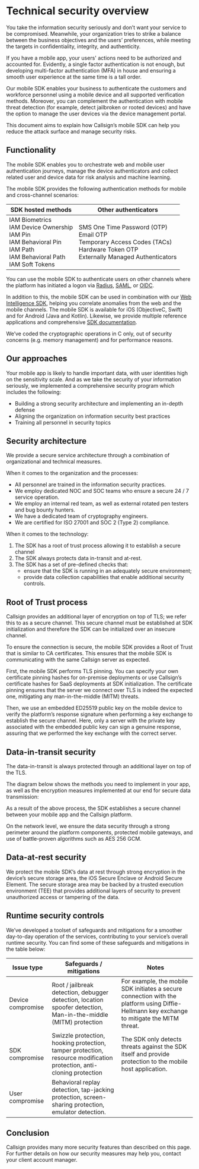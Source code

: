 # Technical security overview

You take the information security seriously and don’t want your service to be compromised. Meanwhile, your organization tries to strike a balance between the business objectives and the users’ preferences, while meeting the targets in confidentiality, integrity, and authenticity.

If you have a mobile app, your users' actions need to be authorized and accounted for. Evidently, a single factor authentication is not enough, but developing multi-factor authentication (MFA) in house and ensuring a smooth user experience at the same time is a tall order.

Our mobile SDK enables your business to authenticate the customers and workforce personnel using a mobile device and all supported verification methods. Moreover, you can complement the authentication with mobile threat detection (for example, detect jailbroken or rooted devices) and have the option to manage the user devices via the device management
portal. 

This document aims to explain how Callsign’s mobile SDK can help you reduce the attack surface and manage security risks. 

## Functionality  

The mobile SDK enables you to orchestrate web and mobile user authentication journeys, manage the device authenticators and collect related user and device data for risk analysis and machine learning.

The mobile SDK provides the following authentication methods for mobile and cross-channel scenarios:

SDK hosted methods | Other authenticators 
---|---  
IAM Biometrics <br> IAM Device Ownership <br> IAM Pin <br> IAM Behavioral Pin <br> IAM Path <br> IAM Behavioral Path <br> IAM Soft Tokens | SMS One Time Password (OTP) <br> Email OTP <br> Temporary Access Codes (TACs) <br> Hardware Token OTP <br> Externally Managed Authenticators

You can use the mobile SDK to authenticate users on other channels where the platform has initiated a logon via [Radius](), [SAML](), or [OIDC]().  

In addition to this, the mobile SDK can be used in combination with our [Web Intelligence SDK](), helping you correlate anomalies from the web and the mobile channels. The mobile SDK is available for iOS (ObjectiveC, Swift) and for Android (Java and Kotlin). Likewise, we provide multiple reference applications and comprehensive [SDK documentation]().

We’ve coded the cryptographic operations in C only, out of security concerns (e.g. memory management) and for performance reasons. 

## Our approaches

Your mobile app is likely to handle important data, with user identities high on the sensitivity scale. And as we take the security of your information seriously, we implemented a comprehensive security program which includes the following:

* Building a strong security architecture and implementing an in-depth defense
* Aligning the organization on information security best practices
* Training all personnel in security topics

## Security architecture 

We provide a secure service architecture through a combination of organizational and technical measures. 

When it comes to the organization and the processes:  

* All personnel are trained in the information security practices.
* We employ dedicated NOC and SOC teams who ensure a secure 24 / 7 service operation.
* We employ an internal red team, as well as external rotated pen testers and bug bounty hunters.
* We have a dedicated team of cryptography engineers.
* We are certified for ISO 27001 and SOC 2 (Type 2) compliance.

When it comes to the technology: 

1. The SDK has a root of trust process allowing it to establish a secure channel
1. The SDK always protects data in-transit and at-rest.
1. The SDK has a set of pre-defined checks that: 
    * ensure that the SDK is running in an adequately secure environment;
    * provide data collection capabilities that enable additional security controls.

## Root of Trust process 

Callsign provides an additional layer of encryption on top of TLS; we refer this to as a secure channel. This secure channel must be established at SDK initialization and therefore the SDK can be initialized over an insecure channel.

To ensure the connection is secure, the mobile SDK provides a Root of Trust that is similar to CA certificates. This ensures that the mobile SDK is communicating with the same Callsign server as expected. 

First, the mobile SDK performs TLS pinning. You can specify your own certificate pinning hashes for on-premise deployments or use Callsign’s certificate hashes for SaaS deployments at SDK initialization. The certificate pinning ensures that the server we connect over TLS is indeed the expected one, mitigating any man-in-the-middle (MITM) threats.

Then, we use an embedded ED25519 public key on the mobile device to verify the platform’s response signature when performing a key exchange to establish the secure channel. Here, only a server with the private key associated with the embedded public key can sign a genuine response, assuring that we performed the key exchange with the correct server.

## Data-in-transit security 

The data-in-transit is always protected through an additional layer on top of the TLS. 

The diagram below shows the methods you need to implement in your app, as well as the encryption measures implemented at our end for secure data transmission: 
<img alt="" src="../../assets/img/sec-overview-sequence.png" />

As a result of the above process, the SDK establishes a secure channel between your mobile app and the Callsign platform.  

On the network level, we ensure the data security through a strong perimeter around the platform components, protected mobile gateways, and use of battle-proven algorithms such as AES 256 GCM.

## Data-at-rest security 

We protect the mobile SDK’s data at rest through strong encryption in the device’s secure storage area, the iOS Secure Enclave or Android Secure Element. The secure storage area may be backed by a trusted execution environment (TEE) that provides additional layers of security to prevent unauthorized access or tampering of the data.

## Runtime security controls  

<p>We’ve developed a toolset of safeguards and mitigations for a smoother day-to-day operation of
the services, contributing to your service’s overall runtime security. You can find some of these
safeguards and mitigations in the table below:</p>


Issue type | Safeguards / mitigations | Notes 
---|---|---
Device compromise | Root / jailbreak detection, debugger detection, location spoofer detection, Man-in-the-middle (MITM) protection | For example, the mobile SDK initiates a secure connection with the platform using Diffie-Hellmann key exchange to mitigate the MITM threat. 
SDK compromise | Swizzle protection, hooking protection, tamper protection, resource modification protection, anti-cloning protection | The SDK only detects threats against the SDK itself and provide protection to the mobile host application. 
User compromise | Behavioral replay detection, tap-jacking protection, screen-sharing protection, emulator detection. |

## Conclusion 

Callsign provides many more security features than described on this page. For further details on how our security measures may help you, contact your client account manager.

